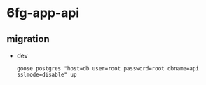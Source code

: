 # 6fg-app-api

## migration
* dev
  ```
  goose postgres "host=db user=root password=root dbname=api sslmode=disable" up
  ```